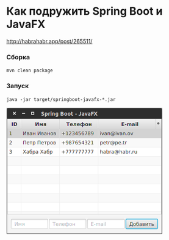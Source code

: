 # Как подружить Spring Boot и JavaFX
http://habrahabr.app/post/265511/

### Сборка
```
mvn clean package
```

### Запуск
```
java -jar target/springboot-javafx-*.jar
```

![Скриншот](screen.png "Скриншот")
